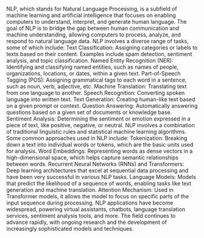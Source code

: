 NLP, which stands for Natural Language Processing, is a subfield of machine learning and artificial intelligence that focuses on enabling computers to understand, interpret, and generate human language. The goal of NLP is to bridge the gap between human communication and machine understanding, allowing computers to process, analyze, and respond to natural language data.
NLP involves a diverse range of tasks, some of which include:
Text Classification: Assigning categories or labels to texts based on their content. Examples include spam detection, sentiment analysis, and topic classification.
Named Entity Recognition (NER): Identifying and classifying named entities, such as names of people, organizations, locations, or dates, within a given text.
Part-of-Speech Tagging (POS): Assigning grammatical tags to each word in a sentence, such as noun, verb, adjective, etc.
Machine Translation: Translating text from one language to another.
Speech Recognition: Converting spoken language into written text.
Text Generation: Creating human-like text based on a given prompt or context.
Question Answering: Automatically answering questions based on a given set of documents or knowledge base.
Sentiment Analysis: Determining the sentiment or emotion expressed in a piece of text, like positive, negative, or neutral.
NLP involves a combination of traditional linguistic rules and statistical machine learning algorithms. Some common approaches used in NLP include:
Tokenization: Breaking down a text into individual words or tokens, which are the basic units used for analysis.
Word Embeddings: Representing words as dense vectors in a high-dimensional space, which helps capture semantic relationships between words.
Recurrent Neural Networks (RNNs) and Transformers: Deep learning architectures that excel at sequential data processing and have been very successful in various NLP tasks.
Language Models: Models that predict the likelihood of a sequence of words, enabling tasks like text generation and machine translation.
Attention Mechanism: Used in Transformer models, it allows the model to focus on specific parts of the input sequence during processing.
NLP applications have become widespread, powering virtual assistants, chatbots, language translation services, sentiment analysis tools, and more. The field continues to advance rapidly, with ongoing research and the development of increasingly sophisticated models and techniques.
